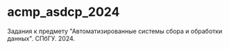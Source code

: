 # acmp_asdcp_2024
Задания к предмету "Автоматизированные системы сбора и обработки данных". СПбГУ. 2024.
